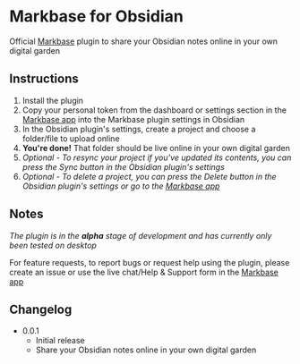 # Markbase for Obsidian

Official [Markbase](https://markbase.xyz) plugin to share your Obsidian notes online in your own digital garden

## Instructions

1. Install the plugin
2. Copy your personal token from the dashboard or settings section in the [Markbase app](https://app.markbase.xyz) into the Markbase plugin settings in Obsidian
3. In the Obsidian plugin's settings, create a project and choose a folder/file to upload online
4. **You're done!** That folder should be live online in your own digital garden
5. *Optional - To resync your project if you've updated its contents, you can press the Sync button in the Obsidian plugin's settings*
6. *Optional - To delete a project, you can press the Delete  button in the Obsidian plugin's settings or go to the [Markbase app](https://app.markbase.xyz)*

## Notes

*The plugin is in the **alpha** stage of development and has currently only been tested on desktop*

For feature requests, to report bugs or request help using the plugin, please create an issue or use the live chat/Help & Support form in the [Markbase app](https://app.markbase.xyz)

## Changelog

- 0.0.1
  - Initial release
  - Share your Obsidian notes online in your own digital garden
